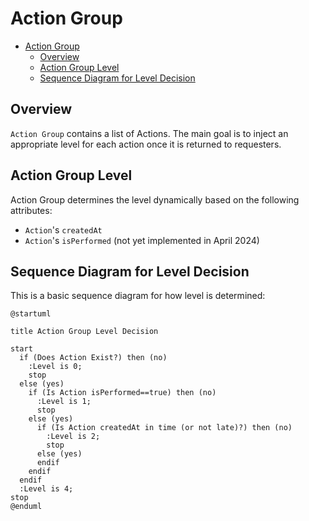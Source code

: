 # Action Group


<!-- TOC -->

- [Action Group](#action-group)
  - [Overview](#overview)
  - [Action Group Level](#action-group-level)
  - [Sequence Diagram for Level Decision](#sequence-diagram-for-level-decision)

<!-- /TOC -->

## Overview

`Action Group` contains a list of Actions. The main goal is to inject an appropriate level for each action once it is returned to requesters.


## Action Group Level

Action Group determines the level dynamically based on the following attributes:
- `Action`'s `createdAt`
- `Action`'s `isPerformed` (not yet implemented in April 2024)


## Sequence Diagram for Level Decision
This is a basic sequence diagram for how level is determined:
```plantuml
@startuml

title Action Group Level Decision

start
  if (Does Action Exist?) then (no)
    :Level is 0;
    stop
  else (yes)
    if (Is Action isPerformed==true) then (no)
      :Level is 1;
      stop
    else (yes)
      if (Is Action createdAt in time (or not late)?) then (no)
        :Level is 2;
        stop
      else (yes)
      endif
    endif
  endif
  :Level is 4;
stop
@enduml
```
